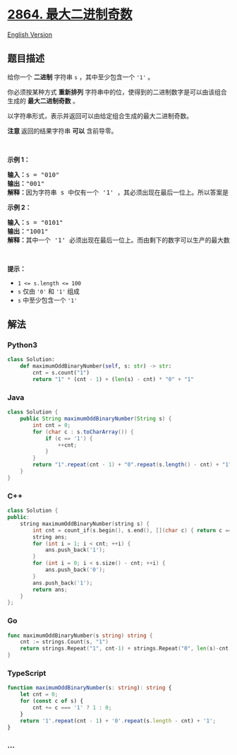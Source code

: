 # [2864. 最大二进制奇数](https://leetcode.cn/problems/maximum-odd-binary-number)

[English Version](/solution/2800-2899/2864.Maximum%20Odd%20Binary%20Number/README_EN.md)

## 题目描述

<!-- 这里写题目描述 -->

<p>给你一个 <strong>二进制</strong> 字符串 <code>s</code> ，其中至少包含一个 <code>'1'</code> 。</p>

<p>你必须按某种方式 <strong>重新排列</strong> 字符串中的位，使得到的二进制数字是可以由该组合生成的 <strong>最大二进制奇数</strong> 。</p>

<p>以字符串形式，表示并返回可以由给定组合生成的最大二进制奇数。</p>

<p><strong>注意 </strong>返回的结果字符串 <strong>可以</strong> 含前导零。</p>

<p>&nbsp;</p>

<p><strong class="example">示例 1：</strong></p>

<pre>
<strong>输入：</strong>s = "010"
<strong>输出：</strong>"001"
<strong>解释：</strong>因为字符串 s 中仅有一个 '1' ，其必须出现在最后一位上。所以答案是 "001" 。
</pre>

<p><strong class="example">示例 2：</strong></p>

<pre>
<strong>输入：</strong>s = "0101"
<strong>输出：</strong>"1001"
<strong>解释：</strong>其中一个 '1' 必须出现在最后一位上。而由剩下的数字可以生产的最大数字是 "100" 。所以答案是 "1001" 。
</pre>

<p>&nbsp;</p>

<p><strong>提示：</strong></p>

<ul>
	<li><code>1 &lt;= s.length &lt;= 100</code></li>
	<li><code>s</code> 仅由 <code>'0'</code> 和 <code>'1'</code> 组成</li>
	<li><code>s</code> 中至少包含一个 <code>'1'</code></li>
</ul>

## 解法

<!-- 这里可写通用的实现逻辑 -->

<!-- tabs:start -->

### **Python3**

<!-- 这里可写当前语言的特殊实现逻辑 -->

```python
class Solution:
    def maximumOddBinaryNumber(self, s: str) -> str:
        cnt = s.count("1")
        return "1" * (cnt - 1) + (len(s) - cnt) * "0" + "1"
```

### **Java**

<!-- 这里可写当前语言的特殊实现逻辑 -->

```java
class Solution {
    public String maximumOddBinaryNumber(String s) {
        int cnt = 0;
        for (char c : s.toCharArray()) {
            if (c == '1') {
                ++cnt;
            }
        }
        return "1".repeat(cnt - 1) + "0".repeat(s.length() - cnt) + "1";
    }
}
```

### **C++**

```cpp
class Solution {
public:
    string maximumOddBinaryNumber(string s) {
        int cnt = count_if(s.begin(), s.end(), [](char c) { return c == '1'; });
        string ans;
        for (int i = 1; i < cnt; ++i) {
            ans.push_back('1');
        }
        for (int i = 0; i < s.size() - cnt; ++i) {
            ans.push_back('0');
        }
        ans.push_back('1');
        return ans;
    }
};
```

### **Go**

```go
func maximumOddBinaryNumber(s string) string {
	cnt := strings.Count(s, "1")
	return strings.Repeat("1", cnt-1) + strings.Repeat("0", len(s)-cnt) + "1"
}
```

### **TypeScript**

```ts
function maximumOddBinaryNumber(s: string): string {
    let cnt = 0;
    for (const c of s) {
        cnt += c === '1' ? 1 : 0;
    }
    return '1'.repeat(cnt - 1) + '0'.repeat(s.length - cnt) + '1';
}
```

### **...**

```

```

<!-- tabs:end -->
